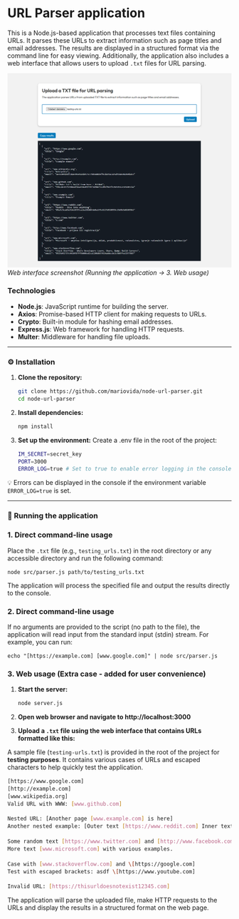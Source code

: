 # URL Parser application

This is a Node.js-based application that processes text files containing URLs. It parses these URLs to extract information such as page titles and email addresses. The results are displayed in a structured format via the command line for easy viewing. Additionally, the application also includes a web interface that allows users to upload `.txt` files for URL parsing.

![Web interface screenshot](web_interface.png)
<em>Web interface screenshot (Running the application -> 3. Web usage)</em>

### Technologies

- **Node.js**: JavaScript runtime for building the server.
- **Axios**: Promise-based HTTP client for making requests to URLs.
- **Crypto**: Built-in module for hashing email addresses.
- **Express.js**: Web framework for handling HTTP requests.
- **Multer**: Middleware for handling file uploads.

<hr/>

### ⚙️ Installation

1. **Clone the repository:**

   ```bash
   git clone https://github.com/mariovida/node-url-parser.git
   cd node-url-parser
   ```

2. **Install dependencies:**

   ```bash
   npm install
   ```

3. **Set up the environment:**
   Create a .env file in the root of the project:

   ```bash
   IM_SECRET=secret_key
   PORT=3000
   ERROR_LOG=true # Set to true to enable error logging in the console, false or omit to disable
   ```

💡 Errors can be displayed in the console if the environment variable `ERROR_LOG=true` is set.

<hr/>

### 🚀 Running the application

### ️1. Direct command-line usage

Place the `.txt` file (e.g., `testing_urls.txt`) in the root directory or any accessible directory and run the following command:

    node src/parser.js path/to/testing_urls.txt

The application will process the specified file and output the results directly to the console.

### ️2. Direct command-line usage

If no arguments are provided to the script (no path to the file), the application will read input from the standard input (stdin) stream. For example, you can run:

    echo "[https://example.com] [www.google.com]" | node src/parser.js

### ️3. Web usage (Extra case - added for user convenience)

1. **Start the server:**

   ```bash
   node server.js
   ```

2. **Open web browser and navigate to http://localhost:3000**

3. **Upload a `.txt` file using the web interface that contains URLs formatted like this:**

A sample file (`testing-urls.txt`) is provided in the root of the project for <b>testing purposes</b>. It contains various cases of URLs and escaped characters to help quickly test the application.

```bash
[https://www.google.com]
[http://example.com]
[www.wikipedia.org]
Valid URL with WWW: [www.github.com]

Nested URL: [Another page [www.example.com] is here]
Another nested example: [Outer text [https://www.reddit.com] Inner text]

Some random text [https://www.twitter.com] and [http://www.facebook.com] in between.
More text [www.microsoft.com] with various examples.

Case with [www.stackoverflow.com] and \[https://google.com]
Test with escaped brackets: asdf \[https://www.youtube.com]

Invalid URL: [https://thisurldoesnotexist12345.com]
```

The application will parse the uploaded file, make HTTP requests to the URLs and display the results in a structured format on the web page.
